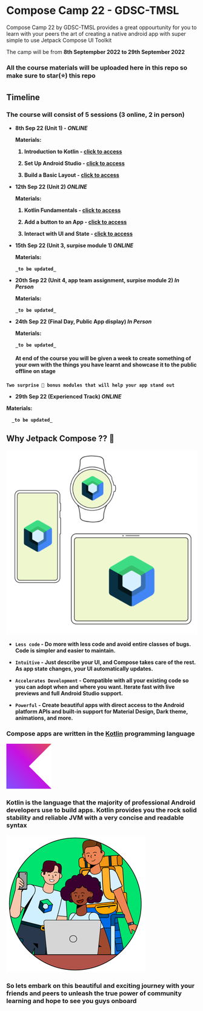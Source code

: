 # Compose Camp 22 - GDSC-TMSL

<!---![Compose Camp Logo](./readme_utils/ComposeCampLogo.png) ![Android Studio Logo](./readme_utils/AndroidStudio.png)--->

Compose Camp 22 by GDSC-TMSL provides a great oppourtunity for you to learn with your peers the art of creating a native android app with super simple to use Jetpack Compose UI Toolkit

The camp will be from **8th Septempber 2022 to 29th September 2022**

### All the course materials will be uploaded here in this repo so make sure to star(⭐) this repo


## Timeline

### The course will consist of **5 sessions (3 online, 2 in person)**

- <b>8th Sep 22 (Unit 1) - _ONLINE_</b>

  <b>__Materials__:<b>

  1. Introduction to Kotlin - [click to access](https://developer.android.com/courses/pathways/android-basics-compose-unit-1-pathway-1)
      
  2. Set Up Android Studio - [click to access](https://developer.android.com/courses/pathways/android-basics-compose-unit-1-pathway-2)
      
  3. Build a Basic Layout - [click to access](https://developer.android.com/courses/pathways/android-basics-compose-unit-1-pathway-3)

- <b>12th Sep 22 (Unit 2) _ONLINE_</b>

  <b>__Materials__:<b>
    1. Kotlin Fundamentals - [click to access](https://developer.android.com/courses/pathways/android-basics-compose-unit-2-pathway-1)
      
    2. Add a button to an App - [click to access](https://developer.android.com/courses/pathways/android-basics-compose-unit-2-pathway-2)
      
    3. Interact with UI and State - [click to access](https://developer.android.com/courses/pathways/android-basics-compose-unit-3-pathway-3)
  

- <b>15th Sep 22 (Unit 3, surpise module 1) _ONLINE_</b>

  <b>__Materials__:<b>

      _to be updated_

- <b>20th Sep 22 (Unit 4, app team assignment, surpise module 2) _In Person_<b>

  <b>__Materials__:<b>

      _to be updated_

- <b>24th Sep 22 (Final Day, Public App display) _In Person_</b>

  <b>__Materials__:<b>

      _to be updated_

     #### At end of the course you will be given a week to create something of your own with the things you have learnt and showcase it to the public offline on stage

 `Two surprise 🤩 bonus modules that will help your app stand out`
 
 - <b>29th Sep 22 (Experienced Track) _ONLINE_</b>

  <b>__Materials__:<b>

      _to be updated_


## Why Jetpack Compose ?? 🤔

![Jetpack Compose Logo](./readme_utils/ComposeLogo.png)

- `Less code` - Do more with less code and avoid entire classes of bugs. Code is simpler and easier to maintain.

- `Intuitive` - Just describe your UI, and Compose takes care of the rest. As app state changes, your UI automatically updates.

- `Accelerates Development` - Compatible with all your existing code so you can adopt when and where you want. Iterate fast with live previews and full Android Studio support.

- `Powerful` - Create beautiful apps with direct access to the Android platform APIs and built-in support for Material Design, Dark theme, animations, and more.

### Compose apps are written in the [Kotlin](https://developer.android.com/kotlin) programming language

![Kotlin Logo](./readme_utils/Kotlin.png)

### Kotlin is the language that the majority of professional Android developers use to build apps. Kotlin provides you the rock solid stability and reliable JVM with a very concise and readable syntax

![Community Learning](./readme_utils/CommunityLearning.png)

### So lets embark on this beautiful and exciting journey with your friends and peers to unleash the true power of community learning and hope to see you guys onboard
